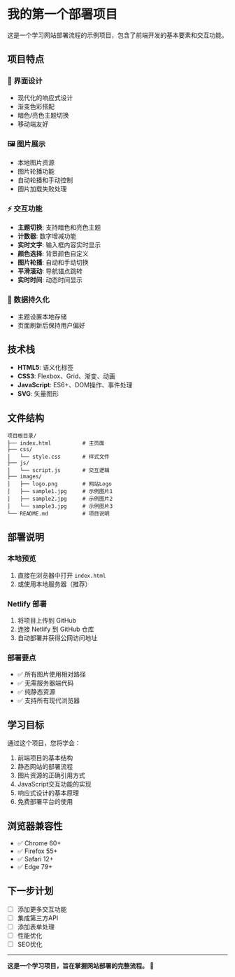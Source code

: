 # 我的第一个部署项目

这是一个学习网站部署流程的示例项目，包含了前端开发的基本要素和交互功能。

## 项目特点

### 🎨 界面设计
- 现代化的响应式设计
- 渐变色彩搭配
- 暗色/亮色主题切换
- 移动端友好

### 🖼️ 图片展示
- 本地图片资源
- 图片轮播功能
- 自动轮播和手动控制
- 图片加载失败处理

### ⚡ 交互功能
- **主题切换**: 支持暗色和亮色主题
- **计数器**: 数字增减功能
- **实时文字**: 输入框内容实时显示
- **颜色选择**: 背景颜色自定义
- **图片轮播**: 自动和手动切换
- **平滑滚动**: 导航锚点跳转
- **实时时间**: 动态时间显示

### 💾 数据持久化
- 主题设置本地存储
- 页面刷新后保持用户偏好

## 技术栈

- **HTML5**: 语义化标签
- **CSS3**: Flexbox、Grid、渐变、动画
- **JavaScript**: ES6+、DOM操作、事件处理
- **SVG**: 矢量图形

## 文件结构

```
项目根目录/
├── index.html          # 主页面
├── css/
│   └── style.css       # 样式文件
├── js/
│   └── script.js       # 交互逻辑
├── images/
│   ├── logo.png        # 网站Logo
│   ├── sample1.jpg     # 示例图片1
│   ├── sample2.jpg     # 示例图片2
│   └── sample3.jpg     # 示例图片3
└── README.md           # 项目说明
```

## 部署说明

### 本地预览
1. 直接在浏览器中打开 `index.html`
2. 或使用本地服务器（推荐）

### Netlify 部署
1. 将项目上传到 GitHub
2. 连接 Netlify 到 GitHub 仓库
3. 自动部署并获得公网访问地址

### 部署要点
- ✅ 所有图片使用相对路径
- ✅ 无需服务器端代码
- ✅ 纯静态资源
- ✅ 支持所有现代浏览器

## 学习目标

通过这个项目，您将学会：
1. 前端项目的基本结构
2. 静态网站的部署流程
3. 图片资源的正确引用方式
4. JavaScript交互功能的实现
5. 响应式设计的基本原理
6. 免费部署平台的使用

## 浏览器兼容性

- ✅ Chrome 60+
- ✅ Firefox 55+
- ✅ Safari 12+
- ✅ Edge 79+

## 下一步计划

- [ ] 添加更多交互功能
- [ ] 集成第三方API
- [ ] 添加表单处理
- [ ] 性能优化
- [ ] SEO优化

---

**这是一个学习项目，旨在掌握网站部署的完整流程。** 🚀
